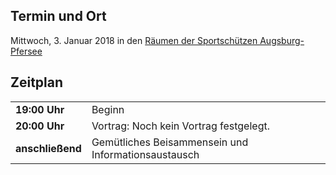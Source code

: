 ## Termin und Ort
Mittwoch, 3. Januar 2018 in den [Räumen der Sportschützen Augsburg-Pfersee](/Treffen/Treffpunkt/)

## Zeitplan
|||
|-|-|
|__19:00 Uhr__|Beginn|
|__20:00 Uhr__|Vortrag: Noch kein Vortrag festgelegt.|
|__anschließend__|Gemütliches Beisammensein und Informationsaustausch|

